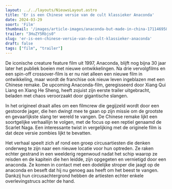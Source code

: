 ```yaml
---
layout: ../../layouts/NieuwsLayout.astro
title: 'Er is een Chinese versie van de cult klassieker Anaconda'
date: 2024-03-29
soort: 'Film'
thumbnail: '/images/article-images/anaconda-but-made-in-china-1711469584.jpg'
trailer: "3HuZY5Rbjs0"
slug: 'er-is-een-chinese-versie-van-de-cult-klassieker-anaconda'
draft: false
tags: ["film", "trailer"]
---
```


De iconische creature feature film uit 1997, Anaconda, blijft nog bijna 30 jaar later het publiek boeien met nieuwe ontwikkelingen. Na drie vervolgfilms en een spin-off crossover-film is er nu niet alleen een nieuwe film in ontwikkeling, maar wordt de franchise ook nieuw leven ingeblazen met een Chinese remake. De upcoming Anaconda-film, geregisseerd door Xiang Qui Liang en Xiang He Sheng, heeft zojuist zijn eerste trailer uitgebracht, beladen met chaos veroorzaakt door gigantische slangen.

In het origineel draait alles om een filmcrew die gegijzeld wordt door een gestoorde jager, die hen dwingt mee te gaan op zijn missie om de grootste en gevaarlijkste slang ter wereld te vangen. De Chinese remake lijkt een soortgelijke verhaallijn te volgen, met de focus op een reptiel genaamd de Scarlet Naga. Een interessante twist in vergelijking met de originele film is dat deze versie zombies lijkt te bevatten.

Het verhaal speelt zich af rond een groep circusartiesten die denken onderweg te zijn naar een nieuwe locatie voor hun optreden. Ze raken echter gestrand in een weelderig regenwoud nadat het schip waarop ze reisden en de kapitein die hen leidde, zijn opgegeten en vernietigd door een anaconda. Ze komen in contact met een dodelijke stroper die jaagt op de anaconda en beseft dat hij nu genoeg aas heeft om het beest te vangen. Dankzij hun circusachtergrond hebben de artiesten echter enkele overlevingstrucs achter de hand.

